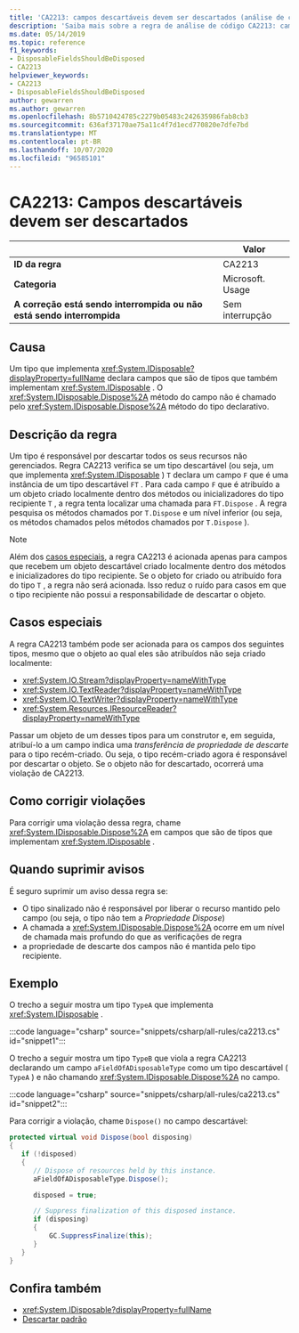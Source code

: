 ```yaml
---
title: 'CA2213: campos descartáveis devem ser descartados (análise de código)'
description: 'Saiba mais sobre a regra de análise de código CA2213: campos descartáveis devem ser descartados'
ms.date: 05/14/2019
ms.topic: reference
f1_keywords:
- DisposableFieldsShouldBeDisposed
- CA2213
helpviewer_keywords:
- CA2213
- DisposableFieldsShouldBeDisposed
author: gewarren
ms.author: gewarren
ms.openlocfilehash: 8b5710424785c2279b05483c242635986fab8cb3
ms.sourcegitcommit: 636af37170ae75a11c4f7d1ecd770820e7dfe7bd
ms.translationtype: MT
ms.contentlocale: pt-BR
ms.lasthandoff: 10/07/2020
ms.locfileid: "96585101"
---
```

# <a name="ca2213-disposable-fields-should-be-disposed"></a>CA2213: Campos descartáveis devem ser descartados

| | Valor |
|-|-|
| **ID da regra** |CA2213|
| **Categoria** |Microsoft. Usage|
| **A correção está sendo interrompida ou não está sendo interrompida** |Sem interrupção|

## <a name="cause"></a>Causa

Um tipo que implementa <xref:System.IDisposable?displayProperty=fullName> declara campos que são de tipos que também implementam <xref:System.IDisposable> . O <xref:System.IDisposable.Dispose%2A> método do campo não é chamado pelo <xref:System.IDisposable.Dispose%2A> método do tipo declarativo.

## <a name="rule-description"></a>Descrição da regra

Um tipo é responsável por descartar todos os seus recursos não gerenciados. Regra CA2213 verifica se um tipo descartável (ou seja, um que implementa <xref:System.IDisposable> ) `T` declara um campo `F` que é uma instância de um tipo descartável `FT` . Para cada campo `F` que é atribuído a um objeto criado localmente dentro dos métodos ou inicializadores do tipo recipiente `T` , a regra tenta localizar uma chamada para `FT.Dispose` . A regra pesquisa os métodos chamados por `T.Dispose` e um nível inferior (ou seja, os métodos chamados pelos métodos chamados por `T.Dispose` ).

> [!NOTE]
> Além dos [casos especiais](#special-cases), a regra CA2213 é acionada apenas para campos que recebem um objeto descartável criado localmente dentro dos métodos e inicializadores do tipo recipiente. Se o objeto for criado ou atribuído fora do tipo `T` , a regra não será acionada. Isso reduz o ruído para casos em que o tipo recipiente não possui a responsabilidade de descartar o objeto.

## <a name="special-cases"></a>Casos especiais

A regra CA2213 também pode ser acionada para os campos dos seguintes tipos, mesmo que o objeto ao qual eles são atribuídos não seja criado localmente:

- <xref:System.IO.Stream?displayProperty=nameWithType>
- <xref:System.IO.TextReader?displayProperty=nameWithType>
- <xref:System.IO.TextWriter?displayProperty=nameWithType>
- <xref:System.Resources.IResourceReader?displayProperty=nameWithType>

Passar um objeto de um desses tipos para um construtor e, em seguida, atribuí-lo a um campo indica uma *transferência de propriedade de descarte* para o tipo recém-criado. Ou seja, o tipo recém-criado agora é responsável por descartar o objeto. Se o objeto não for descartado, ocorrerá uma violação de CA2213.

## <a name="how-to-fix-violations"></a>Como corrigir violações

Para corrigir uma violação dessa regra, chame <xref:System.IDisposable.Dispose%2A> em campos que são de tipos que implementam <xref:System.IDisposable> .

## <a name="when-to-suppress-warnings"></a>Quando suprimir avisos

É seguro suprimir um aviso dessa regra se:

- O tipo sinalizado não é responsável por liberar o recurso mantido pelo campo (ou seja, o tipo não tem a *Propriedade Dispose*)
- A chamada a <xref:System.IDisposable.Dispose%2A> ocorre em um nível de chamada mais profundo do que as verificações de regra
- a propriedade de descarte dos campos não é mantida pelo tipo recipiente.

## <a name="example"></a>Exemplo

O trecho a seguir mostra um tipo `TypeA` que implementa <xref:System.IDisposable> .

:::code language="csharp" source="snippets/csharp/all-rules/ca2213.cs" id="snippet1":::

O trecho a seguir mostra um tipo `TypeB` que viola a regra CA2213 declarando um campo `aFieldOfADisposableType` como um tipo descartável ( `TypeA` ) e não chamando <xref:System.IDisposable.Dispose%2A> no campo.

:::code language="csharp" source="snippets/csharp/all-rules/ca2213.cs" id="snippet2":::

Para corrigir a violação, chame `Dispose()` no campo descartável:

```csharp
protected virtual void Dispose(bool disposing)
{
   if (!disposed)
   {
      // Dispose of resources held by this instance.
      aFieldOfADisposableType.Dispose();

      disposed = true;

      // Suppress finalization of this disposed instance.
      if (disposing)
      {
          GC.SuppressFinalize(this);
      }
   }
}
```

## <a name="see-also"></a>Confira também

- <xref:System.IDisposable?displayProperty=fullName>
- [Descartar padrão](../../../standard/garbage-collection/implementing-dispose.md)
